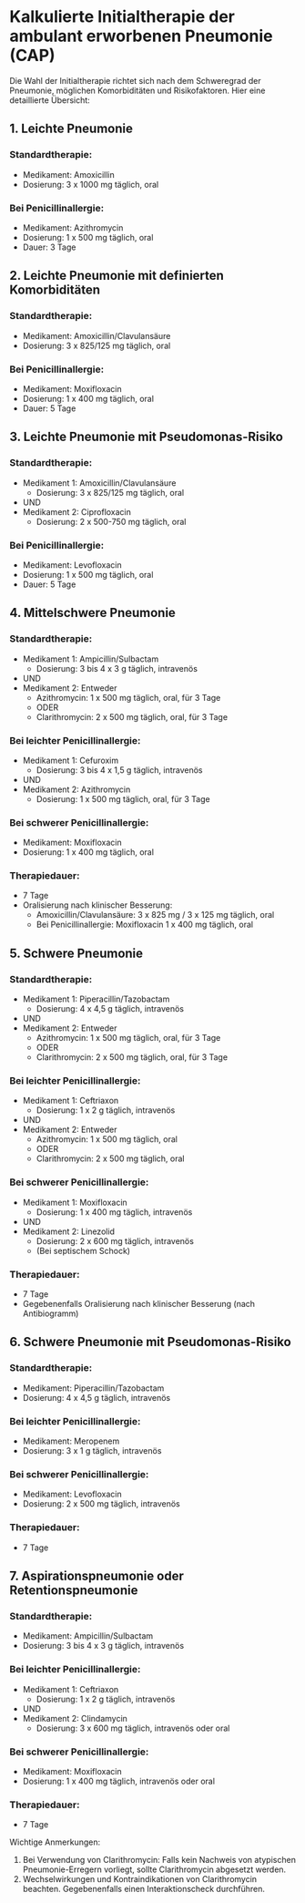 # Kalkulierte Initialtherapie der ambulant erworbenen Pneumonie (CAP)

Die Wahl der Initialtherapie richtet sich nach dem Schweregrad der Pneumonie, möglichen Komorbiditäten und Risikofaktoren. Hier eine detaillierte Übersicht:

## 1. Leichte Pneumonie

### Standardtherapie:
- Medikament: Amoxicillin
- Dosierung: 3 x 1000 mg täglich, oral

### Bei Penicillinallergie:
- Medikament: Azithromycin
- Dosierung: 1 x 500 mg täglich, oral
- Dauer: 3 Tage

## 2. Leichte Pneumonie mit definierten Komorbiditäten

### Standardtherapie:
- Medikament: Amoxicillin/Clavulansäure
- Dosierung: 3 x 825/125 mg täglich, oral

### Bei Penicillinallergie:
- Medikament: Moxifloxacin
- Dosierung: 1 x 400 mg täglich, oral
- Dauer: 5 Tage

## 3. Leichte Pneumonie mit Pseudomonas-Risiko

### Standardtherapie:
- Medikament 1: Amoxicillin/Clavulansäure
  - Dosierung: 3 x 825/125 mg täglich, oral
- UND
- Medikament 2: Ciprofloxacin
  - Dosierung: 2 x 500-750 mg täglich, oral

### Bei Penicillinallergie:
- Medikament: Levofloxacin
- Dosierung: 1 x 500 mg täglich, oral
- Dauer: 5 Tage

## 4. Mittelschwere Pneumonie

### Standardtherapie:
- Medikament 1: Ampicillin/Sulbactam
  - Dosierung: 3 bis 4 x 3 g täglich, intravenös
- UND
- Medikament 2: Entweder
  - Azithromycin: 1 x 500 mg täglich, oral, für 3 Tage
  - ODER
  - Clarithromycin: 2 x 500 mg täglich, oral, für 3 Tage

### Bei leichter Penicillinallergie:
- Medikament 1: Cefuroxim
  - Dosierung: 3 bis 4 x 1,5 g täglich, intravenös
- UND
- Medikament 2: Azithromycin
  - Dosierung: 1 x 500 mg täglich, oral, für 3 Tage

### Bei schwerer Penicillinallergie:
- Medikament: Moxifloxacin
- Dosierung: 1 x 400 mg täglich, oral

### Therapiedauer:
- 7 Tage
- Oralisierung nach klinischer Besserung:
  - Amoxicillin/Clavulansäure: 3 x 825 mg / 3 x 125 mg täglich, oral
  - Bei Penicillinallergie: Moxifloxacin 1 x 400 mg täglich, oral

## 5. Schwere Pneumonie

### Standardtherapie:
- Medikament 1: Piperacillin/Tazobactam
  - Dosierung: 4 x 4,5 g täglich, intravenös
- UND
- Medikament 2: Entweder
  - Azithromycin: 1 x 500 mg täglich, oral, für 3 Tage
  - ODER
  - Clarithromycin: 2 x 500 mg täglich, oral, für 3 Tage

### Bei leichter Penicillinallergie:
- Medikament 1: Ceftriaxon
  - Dosierung: 1 x 2 g täglich, intravenös
- UND
- Medikament 2: Entweder
  - Azithromycin: 1 x 500 mg täglich, oral
  - ODER
  - Clarithromycin: 2 x 500 mg täglich, oral

### Bei schwerer Penicillinallergie:
- Medikament 1: Moxifloxacin
  - Dosierung: 1 x 400 mg täglich, intravenös
- UND
- Medikament 2: Linezolid
  - Dosierung: 2 x 600 mg täglich, intravenös
  - (Bei septischem Schock)

### Therapiedauer:
- 7 Tage
- Gegebenenfalls Oralisierung nach klinischer Besserung (nach Antibiogramm)

## 6. Schwere Pneumonie mit Pseudomonas-Risiko

### Standardtherapie:
- Medikament: Piperacillin/Tazobactam
- Dosierung: 4 x 4,5 g täglich, intravenös

### Bei leichter Penicillinallergie:
- Medikament: Meropenem
- Dosierung: 3 x 1 g täglich, intravenös

### Bei schwerer Penicillinallergie:
- Medikament: Levofloxacin
- Dosierung: 2 x 500 mg täglich, intravenös

### Therapiedauer:
- 7 Tage

## 7. Aspirationspneumonie oder Retentionspneumonie

### Standardtherapie:
- Medikament: Ampicillin/Sulbactam
- Dosierung: 3 bis 4 x 3 g täglich, intravenös

### Bei leichter Penicillinallergie:
- Medikament 1: Ceftriaxon
  - Dosierung: 1 x 2 g täglich, intravenös
- UND
- Medikament 2: Clindamycin
  - Dosierung: 3 x 600 mg täglich, intravenös oder oral

### Bei schwerer Penicillinallergie:
- Medikament: Moxifloxacin
- Dosierung: 1 x 400 mg täglich, intravenös oder oral

### Therapiedauer:
- 7 Tage

Wichtige Anmerkungen:
1. Bei Verwendung von Clarithromycin: Falls kein Nachweis von atypischen Pneumonie-Erregern vorliegt, sollte Clarithromycin abgesetzt werden.
2. Wechselwirkungen und Kontraindikationen von Clarithromycin beachten. Gegebenenfalls einen Interaktionscheck durchführen.
